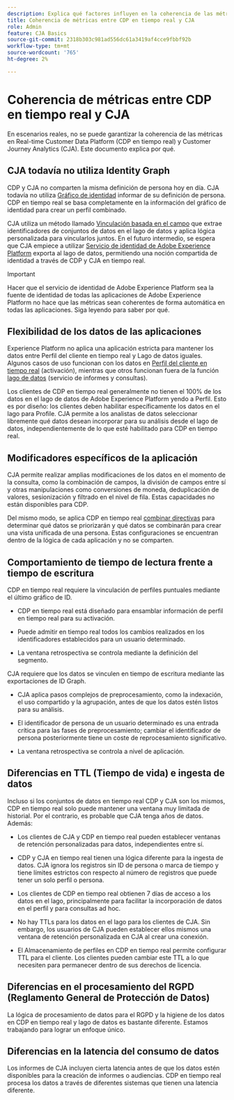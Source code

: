 ```yaml
---
description: Explica qué factores influyen en la coherencia de las métricas entre Real-time Customer Data Platform (CDP en tiempo real) y CJA.
title: Coherencia de métricas entre CDP en tiempo real y CJA
role: Admin
feature: CJA Basics
source-git-commit: 2318b303c981ad556dc61a3419af4cce9fbbf92b
workflow-type: tm+mt
source-wordcount: '765'
ht-degree: 2%

---
```



# Coherencia de métricas entre CDP en tiempo real y CJA

En escenarios reales, no se puede garantizar la coherencia de las métricas en Real-time Customer Data Platform (CDP en tiempo real) y Customer Journey Analytics (CJA). Este documento explica por qué.

## CJA todavía no utiliza Identity Graph

CDP y CJA no comparten la misma definición de persona hoy en día. CJA todavía no utiliza [Gráfico de identidad](https://experienceleague.adobe.com/docs/experience-platform/identity/home.html?lang=es) informar de su definición de persona. CDP en tiempo real se basa completamente en la información del gráfico de identidad para crear un perfil combinado.

CJA utiliza un método llamado [Vinculación basada en el campo](/help/connections/cca/overview.md) que extrae identificadores de conjuntos de datos en el lago de datos y aplica lógica personalizada para vincularlos juntos. En el futuro intermedio, se espera que CJA empiece a utilizar [Servicio de identidad de Adobe Experience Platform](https://experienceleague.adobe.com/docs/experience-platform/identity/home.html?lang=en) exporta al lago de datos, permitiendo una noción compartida de identidad a través de CDP y CJA en tiempo real.

>[!IMPORTANT]
>
>Hacer que el servicio de identidad de Adobe Experience Platform sea la fuente de identidad de todas las aplicaciones de Adobe Experience Platform no hace que las métricas sean coherentes de forma automática en todas las aplicaciones. Siga leyendo para saber por qué.

## Flexibilidad de los datos de las aplicaciones

Experience Platform no aplica una aplicación estricta para mantener los datos entre Perfil del cliente en tiempo real y Lago de datos iguales. Algunos casos de uso funcionan con los datos en [Perfil del cliente en tiempo real](https://experienceleague.adobe.com/docs/experience-platform/rtcdp/profile/profile-overview.html?lang=en) (activación), mientras que otros funcionan fuera de la función [lago de datos](https://business.adobe.com/blog/basics/data-lake) (servicio de informes y consultas).

Los clientes de CDP en tiempo real generalmente no tienen el 100% de los datos en el lago de datos de Adobe Experience Platform yendo a Perfil. Esto es por diseño: los clientes deben habilitar específicamente los datos en el lago para Profile. CJA permite a los analistas de datos seleccionar libremente qué datos desean incorporar para su análisis desde el lago de datos, independientemente de lo que esté habilitado para CDP en tiempo real.

## Modificadores específicos de la aplicación

CJA permite realizar amplias modificaciones de los datos en el momento de la consulta, como la combinación de campos, la división de campos entre sí y otras manipulaciones como conversiones de moneda, deduplicación de valores, sesionización y filtrado en el nivel de fila. Estas capacidades no están disponibles para CDP.

Del mismo modo, se aplica CDP en tiempo real [combinar directivas](https://experienceleague.adobe.com/docs/experience-platform/profile/merge-policies/overview.html?lang=en) para determinar qué datos se priorizarán y qué datos se combinarán para crear una vista unificada de una persona. Estas configuraciones se encuentran dentro de la lógica de cada aplicación y no se comparten.

## Comportamiento de tiempo de lectura frente a tiempo de escritura

CDP en tiempo real requiere la vinculación de perfiles puntuales mediante el último gráfico de ID.

* CDP en tiempo real está diseñado para ensamblar información de perfil en tiempo real para su activación.

* Puede admitir en tiempo real todos los cambios realizados en los identificadores establecidos para un usuario determinado.

* La ventana retrospectiva se controla mediante la definición del segmento.

CJA requiere que los datos se vinculen en tiempo de escritura mediante las exportaciones de ID Graph.

* CJA aplica pasos complejos de preprocesamiento, como la indexación, el uso compartido y la agrupación, antes de que los datos estén listos para su análisis.

* El identificador de persona de un usuario determinado es una entrada crítica para las fases de preprocesamiento; cambiar el identificador de persona posteriormente tiene un coste de reprocesamiento significativo.

* La ventana retrospectiva se controla a nivel de aplicación.

## Diferencias en TTL (Tiempo de vida) e ingesta de datos

Incluso si los conjuntos de datos en tiempo real CDP y CJA son los mismos, CDP en tiempo real solo puede mantener una ventana muy limitada de historial. Por el contrario, es probable que CJA tenga años de datos. Además:

* Los clientes de CJA y CDP en tiempo real pueden establecer ventanas de retención personalizadas para datos, independientes entre sí.

* CDP y CJA en tiempo real tienen una lógica diferente para la ingesta de datos. CJA ignora los registros sin ID de persona o marca de tiempo y tiene límites estrictos con respecto al número de registros que puede tener un solo perfil o persona.

* Los clientes de CDP en tiempo real obtienen 7 días de acceso a los datos en el lago, principalmente para facilitar la incorporación de datos en el perfil y para consultas ad hoc.

* No hay TTLs para los datos en el lago para los clientes de CJA. Sin embargo, los usuarios de CJA pueden establecer ellos mismos una ventana de retención personalizada en CJA al crear una conexión.

* El Almacenamiento de perfiles en CDP en tiempo real permite configurar TTL para el cliente. Los clientes pueden cambiar este TTL a lo que necesiten para permanecer dentro de sus derechos de licencia.

## Diferencias en el procesamiento del RGPD (Reglamento General de Protección de Datos)

La lógica de procesamiento de datos para el RGPD y la higiene de los datos en CDP en tiempo real y lago de datos es bastante diferente. Estamos trabajando para lograr un enfoque único.

## Diferencias en la latencia del consumo de datos

Los informes de CJA incluyen cierta latencia antes de que los datos estén disponibles para la creación de informes o audiencias. CDP en tiempo real procesa los datos a través de diferentes sistemas que tienen una latencia diferente.